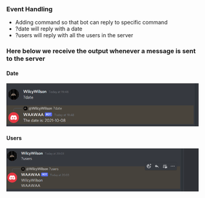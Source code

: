 ### Event Handling 

- Adding command so that bot can reply to specific command
- ?date will reply with a date
- ?users will reply with all the users in the server

### Here below we receive the output whenever a message is sent to the server

#### Date
![Discord](date.png)

#### Users
![Output](users.png)

